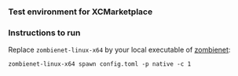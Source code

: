 ### Test environment for XCMarketplace

### Instructions to run

Replace `zombienet-linux-x64` by your local executable of [zombienet](https://github.com/paritytech/zombienet/releases):

`zombienet-linux-x64 spawn config.toml -p native -c 1`